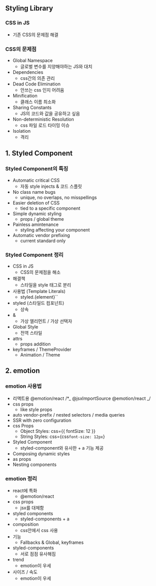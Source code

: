 ## Styling Library

### CSS in JS

- 기존 CSS의 문제점 해결

### CSS의 문제점

- Global Namespace
  - 글로벌 변수를 지양해야하는 JS와 대치
- Dependencies
  - css간의 의존 관리
- Dead Code Elimination
  - 안쓰는 css 인지 어려움
- Minification
  - 클래스 이름 최소화
- Sharing Constants
  - JS의 코드와 값을 공유하고 싶음
- Non-deterministic Resolution
  - css 파일 로드 타이밍 이슈
- Isolation
  - 격리

## 1. Styled Component

### Styled Component의 특징

- Automatic critical CSS
  - 자동 style injects & 코드 스플릿
- No class name bugs
  - unique, no overlaps, no misspellings
- Easier deletion of CSS
  - tied to a specific component
- Simple dynamic styling
  - props / global theme
- Painless amintenance
  - styling affecting your component
- Automatic vendor prefixing
  - current standard only

### Styled Component 정리

- CSS in JS
  - CSS의 문제점을 해소
- 해결책
  - 스타일을 style 태그로 분리
- 사용법 (Template Literals)
  - styled.{element}``
- styled (스타일드 컴포넌트)
  - 상속
- &
  - 가상 엘리먼트 / 가상 선택자
- Global Style
  - 전역 스타일
- attrs
  - props addition
- keyframes / ThemeProvider
  - Animation / Theme

## 2. emotion

### emotion 사용법

- 리액트용 @emotion/react
  /\*_ @jsxImportSource @emotion/react _/
- css props
  - like style props
- auto vendor-prefix / nested selectors / media queries
- SSR with zero configuration
- css Props
  - Object Styles: css={{ fontSize: 12 }}
  - String Styles: css={css`font-size: 12px`}
- Styled Component
  - styled-component와 유사한 + a 기능 제공
- Composing dynamic styles
- as props
- Nesting components

### emotion 정리

- react에 특화
  - @emotion/react
- css props
  - jsx를 대체함
- styled components
  - styled-components + a
- composition
  - css안에서 css 사용
- 기능
  - Fallbacks & Global, keyframes
- styled-components
  - 서로 점점 유사해짐
- trend
  - emotion이 우세
- 사이즈 / 속도
  - emotion이 우세
